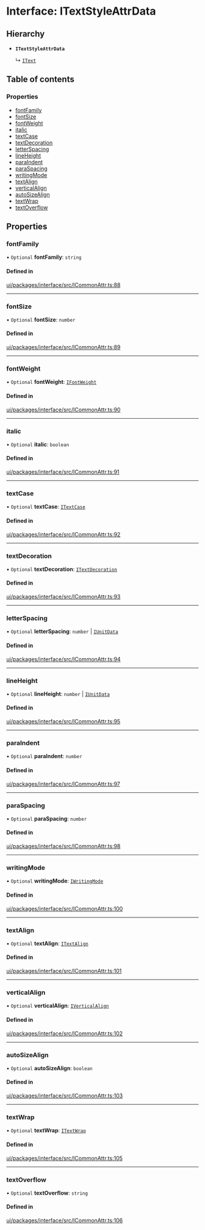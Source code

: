 # Interface: ITextStyleAttrData

## Hierarchy

- **`ITextStyleAttrData`**

  ↳ [`IText`](IText.md)

## Table of contents

### Properties

- [fontFamily](ITextStyleAttrData.md#fontfamily)
- [fontSize](ITextStyleAttrData.md#fontsize)
- [fontWeight](ITextStyleAttrData.md#fontweight)
- [italic](ITextStyleAttrData.md#italic)
- [textCase](ITextStyleAttrData.md#textcase)
- [textDecoration](ITextStyleAttrData.md#textdecoration)
- [letterSpacing](ITextStyleAttrData.md#letterspacing)
- [lineHeight](ITextStyleAttrData.md#lineheight)
- [paraIndent](ITextStyleAttrData.md#paraindent)
- [paraSpacing](ITextStyleAttrData.md#paraspacing)
- [writingMode](ITextStyleAttrData.md#writingmode)
- [textAlign](ITextStyleAttrData.md#textalign)
- [verticalAlign](ITextStyleAttrData.md#verticalalign)
- [autoSizeAlign](ITextStyleAttrData.md#autosizealign)
- [textWrap](ITextStyleAttrData.md#textwrap)
- [textOverflow](ITextStyleAttrData.md#textoverflow)

## Properties

### fontFamily

• `Optional` **fontFamily**: `string`

#### Defined in

[ui/packages/interface/src/ICommonAttr.ts:88](https://github.com/leaferjs/leafer-ui/blob/5313537/packages/interface/src/ICommonAttr.ts#L88)

___

### fontSize

• `Optional` **fontSize**: `number`

#### Defined in

[ui/packages/interface/src/ICommonAttr.ts:89](https://github.com/leaferjs/leafer-ui/blob/5313537/packages/interface/src/ICommonAttr.ts#L89)

___

### fontWeight

• `Optional` **fontWeight**: [`IFontWeight`](../modules.md#ifontweight)

#### Defined in

[ui/packages/interface/src/ICommonAttr.ts:90](https://github.com/leaferjs/leafer-ui/blob/5313537/packages/interface/src/ICommonAttr.ts#L90)

___

### italic

• `Optional` **italic**: `boolean`

#### Defined in

[ui/packages/interface/src/ICommonAttr.ts:91](https://github.com/leaferjs/leafer-ui/blob/5313537/packages/interface/src/ICommonAttr.ts#L91)

___

### textCase

• `Optional` **textCase**: [`ITextCase`](../modules.md#itextcase)

#### Defined in

[ui/packages/interface/src/ICommonAttr.ts:92](https://github.com/leaferjs/leafer-ui/blob/5313537/packages/interface/src/ICommonAttr.ts#L92)

___

### textDecoration

• `Optional` **textDecoration**: [`ITextDecoration`](../modules.md#itextdecoration)

#### Defined in

[ui/packages/interface/src/ICommonAttr.ts:93](https://github.com/leaferjs/leafer-ui/blob/5313537/packages/interface/src/ICommonAttr.ts#L93)

___

### letterSpacing

• `Optional` **letterSpacing**: `number` \| [`IUnitData`](IUnitData.md)

#### Defined in

[ui/packages/interface/src/ICommonAttr.ts:94](https://github.com/leaferjs/leafer-ui/blob/5313537/packages/interface/src/ICommonAttr.ts#L94)

___

### lineHeight

• `Optional` **lineHeight**: `number` \| [`IUnitData`](IUnitData.md)

#### Defined in

[ui/packages/interface/src/ICommonAttr.ts:95](https://github.com/leaferjs/leafer-ui/blob/5313537/packages/interface/src/ICommonAttr.ts#L95)

___

### paraIndent

• `Optional` **paraIndent**: `number`

#### Defined in

[ui/packages/interface/src/ICommonAttr.ts:97](https://github.com/leaferjs/leafer-ui/blob/5313537/packages/interface/src/ICommonAttr.ts#L97)

___

### paraSpacing

• `Optional` **paraSpacing**: `number`

#### Defined in

[ui/packages/interface/src/ICommonAttr.ts:98](https://github.com/leaferjs/leafer-ui/blob/5313537/packages/interface/src/ICommonAttr.ts#L98)

___

### writingMode

• `Optional` **writingMode**: [`IWritingMode`](../modules.md#iwritingmode)

#### Defined in

[ui/packages/interface/src/ICommonAttr.ts:100](https://github.com/leaferjs/leafer-ui/blob/5313537/packages/interface/src/ICommonAttr.ts#L100)

___

### textAlign

• `Optional` **textAlign**: [`ITextAlign`](../modules.md#itextalign)

#### Defined in

[ui/packages/interface/src/ICommonAttr.ts:101](https://github.com/leaferjs/leafer-ui/blob/5313537/packages/interface/src/ICommonAttr.ts#L101)

___

### verticalAlign

• `Optional` **verticalAlign**: [`IVerticalAlign`](../modules.md#iverticalalign)

#### Defined in

[ui/packages/interface/src/ICommonAttr.ts:102](https://github.com/leaferjs/leafer-ui/blob/5313537/packages/interface/src/ICommonAttr.ts#L102)

___

### autoSizeAlign

• `Optional` **autoSizeAlign**: `boolean`

#### Defined in

[ui/packages/interface/src/ICommonAttr.ts:103](https://github.com/leaferjs/leafer-ui/blob/5313537/packages/interface/src/ICommonAttr.ts#L103)

___

### textWrap

• `Optional` **textWrap**: [`ITextWrap`](../modules.md#itextwrap)

#### Defined in

[ui/packages/interface/src/ICommonAttr.ts:105](https://github.com/leaferjs/leafer-ui/blob/5313537/packages/interface/src/ICommonAttr.ts#L105)

___

### textOverflow

• `Optional` **textOverflow**: `string`

#### Defined in

[ui/packages/interface/src/ICommonAttr.ts:106](https://github.com/leaferjs/leafer-ui/blob/5313537/packages/interface/src/ICommonAttr.ts#L106)
